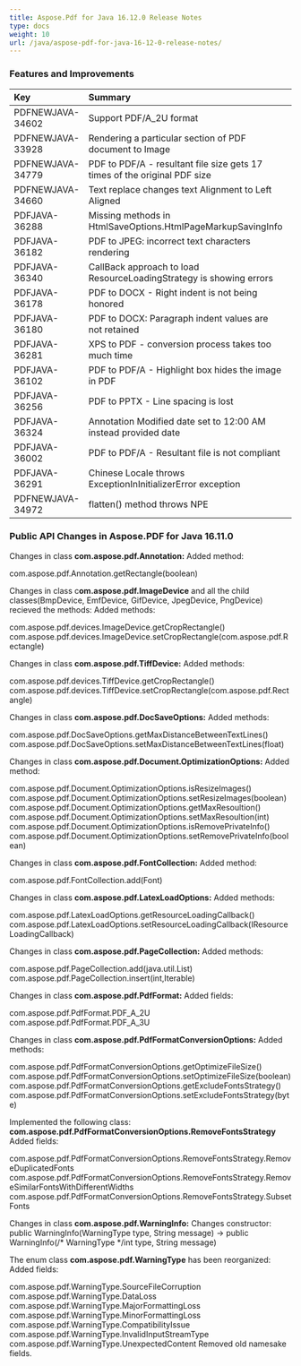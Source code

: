 ```yaml
---
title: Aspose.Pdf for Java 16.12.0 Release Notes
type: docs
weight: 10
url: /java/aspose-pdf-for-java-16-12-0-release-notes/
---
```


### **Features and Improvements**

|**Key**|**Summary**|**Category**|
| :- | :- | :- |
|PDFNEWJAVA-34602|Support PDF/A_2U format|New Feature|
|PDFNEWJAVA-33928|Rendering a particular section of PDF document to Image|New Feature|
|PDFNEWJAVA-34779|PDF to PDF/A - resultant file size gets 17 times of the original PDF size|Bug|
|PDFNEWJAVA-34660|Text replace changes text Alignment to Left Aligned|Bug|
|PDFJAVA-36288|Missing methods in HtmlSaveOptions.HtmlPageMarkupSavingInfo|Bug|
|PDFJAVA-36182|PDF to JPEG: incorrect text characters rendering|Bug|
|PDFJAVA-36340|CallBack approach to load ResourceLoadingStrategy is showing errors|Bug|
|PDFJAVA-36178|PDF to DOCX - Right indent is not being honored|Bug|
|PDFJAVA-36180|PDF to DOCX: Paragraph indent values are not retained|Bug|
|PDFJAVA-36281|XPS to PDF - conversion process takes too much time|Bug|
|PDFJAVA-36102|PDF to PDF/A - Highlight box hides the image in PDF|Bug|
|PDFJAVA-36256|PDF to PPTX - Line spacing is lost|Bug|
|PDFJAVA-36324|Annotation Modified date set to 12:00 AM instead provided date|Bug|
|PDFJAVA-36002|PDF to PDF/A - Resultant file is not compliant|Bug|
|PDFJAVA-36291|Chinese Locale throws ExceptionInInitializerError exception|Bug|
|PDFNEWJAVA-34972|flatten() method throws NPE|Bug|
### **Public API Changes in Aspose.PDF for Java 16.11.0**
Changes in class **com.aspose.pdf.Annotation:** 
Added method:

com.aspose.pdf.Annotation.getRectangle(boolean)

Changes in class c**om.aspose.pdf.ImageDevice** and all the child classes(BmpDevice, EmfDevice, GifDevice, JpegDevice, PngDevice) recieved the methods:
Added methods:

com.aspose.pdf.devices.ImageDevice.getCropRectangle()
com.aspose.pdf.devices.ImageDevice.setCropRectangle(com.aspose.pdf.Rectangle)

Changes in class **com.aspose.pdf.TiffDevice:** 
Added methods:

com.aspose.pdf.devices.TiffDevice.getCropRectangle()
com.aspose.pdf.devices.TiffDevice.setCropRectangle(com.aspose.pdf.Rectangle)

Changes in class **com.aspose.pdf.DocSaveOptions:** 
Added methods:

com.aspose.pdf.DocSaveOptions.getMaxDistanceBetweenTextLines()
com.aspose.pdf.DocSaveOptions.setMaxDistanceBetweenTextLines(float)

Changes in class **com.aspose.pdf.Document.OptimizationOptions:** 
Added method:

com.aspose.pdf.Document.OptimizationOptions.isResizeImages()
com.aspose.pdf.Document.OptimizationOptions.setResizeImages(boolean)
com.aspose.pdf.Document.OptimizationOptions.getMaxResoultion()
com.aspose.pdf.Document.OptimizationOptions.setMaxResoultion(int)
com.aspose.pdf.Document.OptimizationOptions.isRemovePrivateInfo()
com.aspose.pdf.Document.OptimizationOptions.setRemovePrivateInfo(boolean)

Changes in class **com.aspose.pdf.FontCollection:** 
Added method:

com.aspose.pdf.FontCollection.add(Font)

Changes in class **com.aspose.pdf.LatexLoadOptions:** 
Added methods:

com.aspose.pdf.LatexLoadOptions.getResourceLoadingCallback()
com.aspose.pdf.LatexLoadOptions.setResourceLoadingCallback(IResourceLoadingCallback)

Changes in class **com.aspose.pdf.PageCollection:** 
Added methods:

com.aspose.pdf.PageCollection.add(java.util.List<Page>)
com.aspose.pdf.PageCollection.insert(int,Iterable<Page>)

Changes in class **com.aspose.pdf.PdfFormat:** 
Added fields:

com.aspose.pdf.PdfFormat.PDF_A_2U
com.aspose.pdf.PdfFormat.PDF_A_3U

Changes in class **com.aspose.pdf.PdfFormatConversionOptions:** 
Added methods:

com.aspose.pdf.PdfFormatConversionOptions.getOptimizeFileSize()
com.aspose.pdf.PdfFormatConversionOptions.setOptimizeFileSize(boolean)
com.aspose.pdf.PdfFormatConversionOptions.getExcludeFontsStrategy()
com.aspose.pdf.PdfFormatConversionOptions.setExcludeFontsStrategy(byte)

Implemented the following class: **com.aspose.pdf.PdfFormatConversionOptions.RemoveFontsStrategy** 
Added fields:

com.aspose.pdf.PdfFormatConversionOptions.RemoveFontsStrategy.RemoveDuplicatedFonts
com.aspose.pdf.PdfFormatConversionOptions.RemoveFontsStrategy.RemoveSimilarFontsWithDifferentWidths
com.aspose.pdf.PdfFormatConversionOptions.RemoveFontsStrategy.SubsetFonts

Changes in class **com.aspose.pdf.WarningInfo:** 
Changes constructor: public WarningInfo(WarningType type, String message) -> public WarningInfo(/* WarningType */int type, String message)

The enum class **com.aspose.pdf.WarningType** has been reorganized:
Added fields: 

com.aspose.pdf.WarningType.SourceFileCorruption
com.aspose.pdf.WarningType.DataLoss
com.aspose.pdf.WarningType.MajorFormattingLoss
com.aspose.pdf.WarningType.MinorFormattingLoss
com.aspose.pdf.WarningType.CompatibilityIssue
com.aspose.pdf.WarningType.InvalidInputStreamType
com.aspose.pdf.WarningType.UnexpectedContent
Removed old namesake fields.
